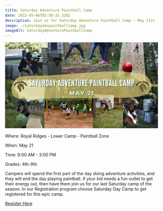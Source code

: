 ```yaml
---
title: Saturday Adventure Paintball Camp
date: 2022-05-06T03:50:33.328Z
description: Join us for Saturday Adventure Paintball Camp - May 21st
image: ./saturdayadvpaintballcamp.jpg
imageAlt: SaturdayAdventurePaintballCamp
---
```

![SaturdayAdventurePaintballCamp](saturdayadvpaintballcamp.jpg "Saturday Adventure Paintball Camp: Royal Ridges May 21st")

Where: Royal Ridges - Lower Camp - Paintball Zone

When: May 21

Time: 9:00 AM - 3:00 PM

Grades: 4th-9th

Campers will spend the first part of the day doing adventure activities, and they will end the day playing paintball. If your kid needs a fun outlet to get their energy out, then have them join us for our last Saturday camp of the season. In our Registration program choose Saturday Day Camp to get registered for this epic camp.  

[](https://www.ultracamp.com/info/upcomingSessions.aspx?idCamp=1145&campCode=151&lnkCategory=Saturday+Day+Camps)

[Register Here](https://www.ultracamp.com/info/upcomingSessions.aspx?idCamp=1145&campCode=151&lnkCategory=Saturday+Day+Camps)